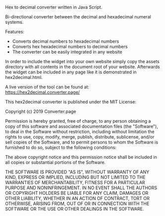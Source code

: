 Hex to decimal converter written in Java Script.

Bi-directional converter between the decimal and hexadecimal numeral systems. 

Features:
- Converts decimal numbers to hexadecimal numbers
- Converts hex hexadecimal numbers to decimal numbers
- The converter can be easily integrated in any website

In order to include the widget into your own website simply copy the assets directory
with all contents in the document root of your website. Afterwards the widget can be 
included in any page like it is demonstrated in hex2decimal.html. 

A live version of the tool can be found at: https://hex2decimal.converter.page/ 

This hex2decimal converter is published under the MIT License:

Copyright (c) 2019 Converter.page

Permission is hereby granted, free of charge, to any person obtaining a copy
of this software and associated documentation files (the "Software"), to deal
in the Software without restriction, including without limitation the rights
to use, copy, modify, merge, publish, distribute, sublicense, and/or sell
copies of the Software, and to permit persons to whom the Software is
furnished to do so, subject to the following conditions:

The above copyright notice and this permission notice shall be included in all
copies or substantial portions of the Software.

THE SOFTWARE IS PROVIDED "AS IS", WITHOUT WARRANTY OF ANY KIND, EXPRESS OR
IMPLIED, INCLUDING BUT NOT LIMITED TO THE WARRANTIES OF MERCHANTABILITY,
FITNESS FOR A PARTICULAR PURPOSE AND NONINFRINGEMENT. IN NO EVENT SHALL THE
AUTHORS OR COPYRIGHT HOLDERS BE LIABLE FOR ANY CLAIM, DAMAGES OR OTHER
LIABILITY, WHETHER IN AN ACTION OF CONTRACT, TORT OR OTHERWISE, ARISING FROM,
OUT OF OR IN CONNECTION WITH THE SOFTWARE OR THE USE OR OTHER DEALINGS IN THE
SOFTWARE.


